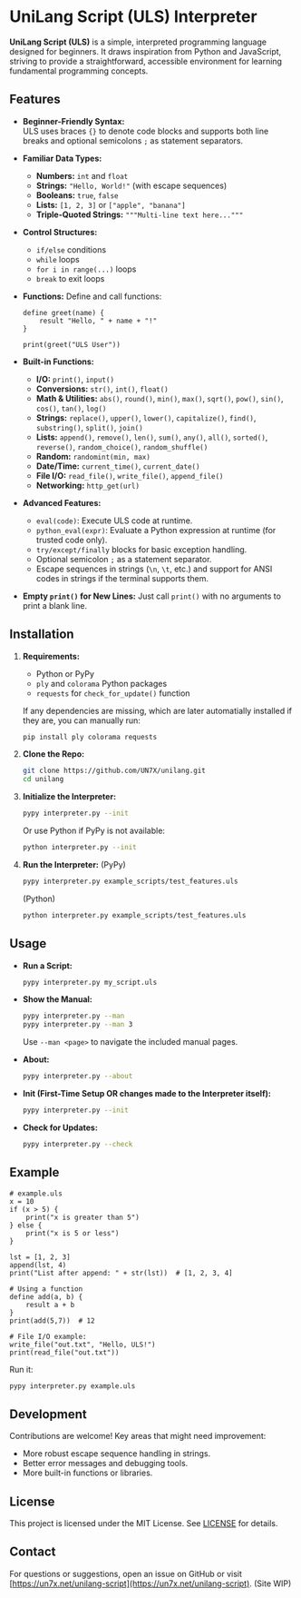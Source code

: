 # UniLang Script (ULS) Interpreter

**UniLang Script (ULS)** is a simple, interpreted programming language designed for beginners. It draws inspiration from Python and JavaScript, striving to provide a straightforward, accessible environment for learning fundamental programming concepts.

## Features

- **Beginner-Friendly Syntax:**  
  ULS uses braces `{}` to denote code blocks and supports both line breaks and optional semicolons `;` as statement separators.
  
- **Familiar Data Types:**
  - **Numbers:** `int` and `float`  
  - **Strings:** `"Hello, World!"` (with escape sequences)  
  - **Booleans:** `true`, `false`  
  - **Lists:** `[1, 2, 3]` or `["apple", "banana"]`  
  - **Triple-Quoted Strings:** `"""Multi-line text here..."""`
  
- **Control Structures:**
  - `if/else` conditions  
  - `while` loops  
  - `for i in range(...)` loops
  - `break` to exit loops
  
- **Functions:**
  Define and call functions:
  ```uls
  define greet(name) {
      result "Hello, " + name + "!"
  }

  print(greet("ULS User"))
  ```
  
- **Built-in Functions:**
  - **I/O:** `print()`, `input()`
  - **Conversions:** `str()`, `int()`, `float()`
  - **Math & Utilities:** `abs()`, `round()`, `min()`, `max()`, `sqrt()`, `pow()`, `sin()`, `cos()`, `tan()`, `log()`
  - **Strings:** `replace()`, `upper()`, `lower()`, `capitalize()`, `find()`, `substring()`, `split()`, `join()`
  - **Lists:** `append()`, `remove()`, `len()`, `sum()`, `any()`, `all()`, `sorted()`, `reverse()`, `random_choice()`, `random_shuffle()`
  - **Random:** `randomint(min, max)`
  - **Date/Time:** `current_time()`, `current_date()`
  - **File I/O:** `read_file()`, `write_file()`, `append_file()`
  - **Networking:** `http_get(url)`

- **Advanced Features:**
  - `eval(code)`: Execute ULS code at runtime.
  - `python_eval(expr)`: Evaluate a Python expression at runtime (for trusted code only).
  - `try/except/finally` blocks for basic exception handling.
  - Optional semicolon `;` as a statement separator.
  - Escape sequences in strings (`\n`, `\t`, etc.) and support for ANSI codes in strings if the terminal supports them.
  
- **Empty `print()` for New Lines:**
  Just call `print()` with no arguments to print a blank line.

## Installation

1. **Requirements:**  
   - Python or PyPy  
   - `ply` and `colorama` Python packages  
   - `requests` for `check_for_update()` function

   If any dependencies are missing, which are later automatially installed if they are, you can manually run:
   ```bash
   pip install ply colorama requests
   ```

2. **Clone the Repo:**
   ```bash
   git clone https://github.com/UN7X/unilang.git
   cd unilang
   ```

3. **Initialize the Interpreter:**
   ```bash
   pypy interpreter.py --init
   ```
   
   Or use Python if PyPy is not available:
   ```bash
   python interpreter.py --init
   ```

4. **Run the Interpreter:**
   (PyPy)
   ```bash
   pypy interpreter.py example_scripts/test_features.uls
   ```
   (Python)
   ```bash
   python interpreter.py example_scripts/test_features.uls
   ```

## Usage

- **Run a Script:**
  ```bash
  pypy interpreter.py my_script.uls
  ```

- **Show the Manual:**
  ```bash
  pypy interpreter.py --man
  pypy interpreter.py --man 3
  ```
  Use `--man <page>` to navigate the included manual pages.

- **About:**
  ```bash
  pypy interpreter.py --about
  ```

- **Init (First-Time Setup OR changes made to the Interpreter itself):**
  ```bash
  pypy interpreter.py --init
  ```
  
- **Check for Updates:**
  ```bash
  pypy interpreter.py --check
  ```

## Example

```uls
# example.uls
x = 10
if (x > 5) {
    print("x is greater than 5")
} else {
    print("x is 5 or less")
}

lst = [1, 2, 3]
append(lst, 4)
print("List after append: " + str(lst))  # [1, 2, 3, 4]

# Using a function
define add(a, b) {
    result a + b
}
print(add(5,7))  # 12

# File I/O example:
write_file("out.txt", "Hello, ULS!")
print(read_file("out.txt"))
```

Run it:
```bash
pypy interpreter.py example.uls
```

## Development

Contributions are welcome! Key areas that might need improvement:
- More robust escape sequence handling in strings.
- Better error messages and debugging tools.
- More built-in functions or libraries.

## License

This project is licensed under the MIT License. See [LICENSE](LICENSE) for details.

## Contact

For questions or suggestions, open an issue on GitHub or visit [https://un7x.net/unilang-script](https://un7x.net/unilang-script). (Site WIP)
